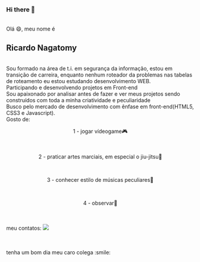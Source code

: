 ### Hi there 👋

<br/>Olá :smile:, meu nome é <h2>Ricardo Nagatomy</h2>
<br/>Sou formado na área de t.i. em segurança da informação, estou em transição de carreira, enquanto nenhum roteador da problemas nas tabelas de roteamento eu estou estudando desenvolvimento WEB. 
<br/>Participando e desenvolvendo projetos em Front-end
<br/>Sou apaixonado por analisar antes de fazer e ver meus projetos sendo construídos com toda a minha criatividade e peculiaridade
<br/>Busco pelo mercado de desenvolvimento com ênfase em front-end(HTML5, CSS3 e Javascript).
<br/>Gosto de:
<br/><p align="center">1 - jogar vídeogame:video_game:</p>
<br/><p align="center">2 - praticar artes marciais, em especial o jiu-jitsu:facepunch:</p>
<br/><p align="center">3 - conhecer estilo de músicas peculiares:musical_score:</p>
<br/><p align="center">4 - observar:eyes:</p>
<br/>
<br/>meu contatos: 
<a href="https://www.linkedin.com/in/ricardo-nagatomy-56553254"><img src="https://img.shields.io/badge/-RicardoNaga-blue?style=flat-square&logo=Linkedin&logoColor=white"></a>

<br/>
<br/>tenha um bom dia meu caro colega :smile:
